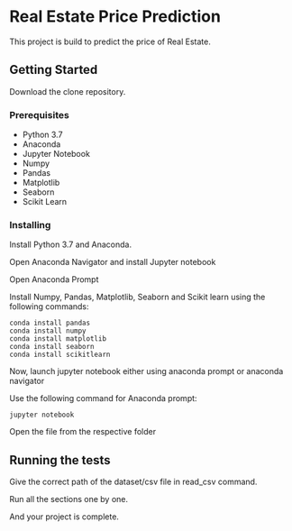 # Real Estate Price Prediction
This project is build to predict the price of Real Estate.

## Getting Started

Download the clone repository.

### Prerequisites
* Python 3.7
* Anaconda
* Jupyter Notebook
* Numpy
* Pandas
* Matplotlib
* Seaborn
* Scikit Learn


### Installing

Install Python 3.7 and Anaconda.

Open Anaconda Navigator and install Jupyter notebook

Open Anaconda Prompt

Install Numpy, Pandas, Matplotlib, Seaborn and Scikit learn using the following commands:

```
conda install pandas
conda install numpy
conda install matplotlib
conda install seaborn
conda install scikitlearn
```

Now, launch jupyter notebook either using anaconda prompt or anaconda navigator

Use the following command for Anaconda prompt:

```
jupyter notebook
```
Open the file from the respective folder 

## Running the tests

Give the correct path of the dataset/csv file in read_csv command. 

Run all the sections one by one.

And your project is complete.

